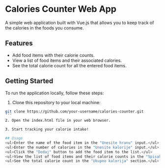# Calories Counter Web App


A simple web application built with Vue.js that allows you to keep track of the calories in the foods you consume.

## Features

- Add food items with their calorie counts.
- View a list of food items and their associated calories.
- See the total calorie count for all the entered food items.

## Getting Started

To run the application locally, follow these steps:

1. Clone this repository to your local machine:

```bash
git clone https://github.com/your-username/calories-counter.git
´´´
2. Open the index.html file in your web browser.

3. Start tracking your calorie intake!

## Usage
<ul>Enter the name of the food item in the "Unesite hranu" input.</ul>
<ul>Enter the number of calories in the "Unesite kalorije" input.</ul>
<ul>Click the "Dodaj" button to add the food item to the list.</ul>
<ul>View the list of food items and their calorie counts in the "Spisak hrane" section.</ul>
<ul>See the total calorie count in the "Ukupno kalorija" section.</ul>
